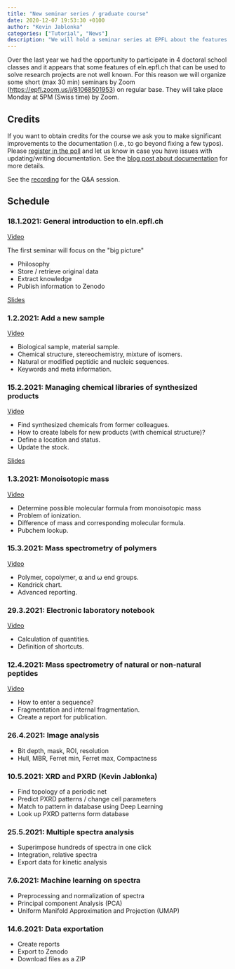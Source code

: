 ```yaml
---
title: "New seminar series / graduate course"
date: 2020-12-07 19:53:30 +0100
author: "Kevin Jablonka"
categories: ["Tutorial", "News"]
description: "We will hold a seminar series at EPFL about the features of the ELN"
---
```


Over the last year we had the opportunity to participate in 4 doctoral school classes and it appears that some features of eln.epfl.ch that can be used to solve research projects are not well known.
For this reason we will organize some short (max 30 min) seminars by Zoom (https://epfl.zoom.us/j/81068501953) on regular base. They will take place Monday at 5PM (Swiss time) by Zoom.

## Credits

If you want to obtain credits for the course we ask you to make significant improvements to the documentation (i.e., to go beyond fixing a few typos). Please [register in the poll](https://wolke.sumpi.org/index.php/apps/polls/s/thv1xHVPZkp7FmCP) and let us know in case you have issues with updating/writing documentation. See the [blog post about documentation](https://cheminfo.github.io/tutorial/cheminfo_docs/) for more details.

See the [recording](https://drive.google.com/file/d/1kmP9icNjPlQgp_wMDGGbAgWbPKDscWDW/view?usp=sharing) for the Q&A session.

## Schedule

### 18.1.2021: General introduction to eln.epfl.ch

<a href="https://drive.google.com/file/d/12KwESV79JKUA2fHkHY97Ha46psmPD0bG/view?usp=sharing" target="_blank">Video</a>

The first seminar will focus on the "big picture"

- Philosophy
- Store / retrieve original data
- Extract knowledge
- Publish information to Zenodo

<a href="https://www.dropbox.com/s/u1fm0z0i3bggpac/topic%201.pdf?dl=1">Slides</a>

### 1.2.2021: Add a new sample

<a href="https://drive.google.com/file/d/1Fwad5l2KlWMiXqN34FNIDuT0aRjNwKOt/view?usp=sharing" target="_blank">Video</a>

- Biological sample, material sample.
- Chemical structure, stereochemistry, mixture of isomers.
- Natural or modified peptidic and nucleic sequences.
- Keywords and meta information.

### 15.2.2021: Managing chemical libraries of synthesized products

<a href="https://drive.google.com/file/d/1-G85ERzVkjVKEE1et2bcl-bRMW6CFdL5/view?usp=sharing" target="_blank">Video</a>

- Find synthesized chemicals from former colleagues.
- How to create labels for new products (with chemical structure)?
- Define a location and status.
- Update the stock.

<a href="https://www.dropbox.com/s/f0rbmm5xiiu53i3/20200214_chemical_libraries.pdf?dl=1">Slides</a>

### 1.3.2021: Monoisotopic mass

<a href="https://drive.google.com/file/d/12KwESV79JKUA2fHkHY97Ha46psmPD0bG/view?usp=sharing" target="_blank">Video</a>

- Determine possible molecular formula from monoisotopic mass
- Problem of ionization.
- Difference of mass and corresponding molecular formula.
- Pubchem lookup.

### 15.3.2021: Mass spectrometry of polymers

<a href="https://drive.google.com/file/d/1Q7xZeC2vVHdLO6oxI4u1JKqEH8YwyMLY/view?usp=sharing" target="_blank">Video</a>

- Polymer, copolymer, ⍺ and ⍵ end groups.
- Kendrick chart.
- Advanced reporting.

### 29.3.2021: Electronic laboratory notebook

<a href="https://drive.google.com/file/d/17Lu5otGKkGbsG6K3WgK2Av35Yols_ku1/view?usp=sharing" target="_blank">Video</a>

- Calculation of quantities.
- Definition of shortcuts.

### 12.4.2021: Mass spectrometry of natural or non-natural peptides

<a href="https://drive.google.com/file/d/1VoUgrzqMz4QTzjbvedISBt5w_CSBzDEm/view?usp=sharing" target="_blank">Video</a>

- How to enter a sequence?
- Fragmentation and internal fragmentation.
- Create a report for publication.

### 26.4.2021: Image analysis

- Bit depth, mask, ROI, resolution
- Hull, MBR, Ferret min, Ferret max, Compactness

### 10.5.2021: XRD and PXRD (Kevin Jablonka)

- Find topology of a periodic net
- Predict PXRD patterns / change cell parameters
- Match to pattern in database using Deep Learning
- Look up PXRD patterns form database

### 25.5.2021: Multiple spectra analysis

- Superimpose hundreds of spectra in one click
- Integration, relative spectra
- Export data for kinetic analysis

### 7.6.2021: Machine learning on spectra

- Preprocessing and normalization of spectra
- Principal component Analysis (PCA)
- Uniform Manifold Approximation and Projection (UMAP)

### 14.6.2021: Data exportation

- Create reports
- Export to Zenodo
- Download files as a ZIP
